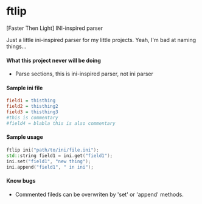 # ftlip
[Faster Then Light] INI-inspired parser

Just a little ini-inspired parser for my little projects. Yeah, I'm bad at naming things...

#### What this project never will be doing

- Parse sections, this is ini-inspired parser, not ini parser

#### Sample ini file

``` ini
field1 = thisthing
field2 = thisthing2
field3 = thisthing3
#this is commentary
#field4 = blabla this is also commentary
```

#### Sample usage

``` cpp
ftlip ini("path/to/ini/file.ini");
std::string field1 = ini.get("field1");
ini.set("field1", "new thing");
ini.append("field1", " in ini");
```

#### Know bugs

- Commented fileds can be overwriten by 'set' or 'append' methods.
